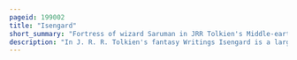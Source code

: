 ```yaml
---
pageid: 199002
title: "Isengard"
short_summary: "Fortress of wizard Saruman in JRR Tolkien's Middle-earth"
description: "In J. R. R. Tolkien's fantasy Writings Isengard is a large Fortress in nan curunr the Wizard's Vale in the western Part of Middle-Earth. In the fantasy world, the name of the fortress is described as a translation of Angrenost, a word in the elvish language Sindarin, which Tolkien invented."
---
```

